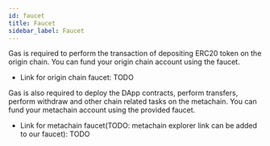 ```yaml
---
id: faucet
title: Faucet
sidebar_label: Faucet
---
```


Gas is required to perform the transaction of depositing ERC20 token on the origin chain. You can fund your origin chain account using the faucet.

- Link for origin chain faucet: TODO

Gas is also required to deploy the DApp contracts, perform transfers, perform withdraw and other chain related tasks on the metachain. You can fund your metachain account using the provided faucet.

- Link for metachain faucet(TODO: metachain explorer link can be added to our faucet): TODO
